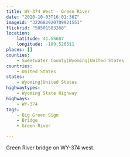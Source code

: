 ```yaml
---
title: WY-374 West - Green River
date: "2020-10-03T16:01:36Z"
imageid: "322682920709921551"
flickrid: "50501503268"
location:
    latitude: 41.55687
    longitude: -109.526511
places: []
counties:
    - Sweetwater County|Wyoming|United States
countries:
    - United States
states:
    - Wyoming|United States
highwaytypes:
    - Wyoming State Highway
highways:
    - WY-374
tags:
    - Big Green Sign
    - Bridge
    - Green River

---
```

Green River bridge on WY-374 west.